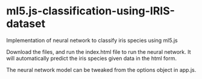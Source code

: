 # ml5.js-classification-using-IRIS-dataset
Implementation of neural network to classify iris species using ml5.js

Download the files, and run the index.html file to run the neural network. It will automatically predict the iris species given data in the html form.

The neural network model can be tweaked from the options object in app.js.
